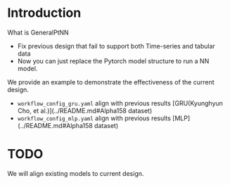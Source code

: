

# Introduction

What is GeneralPtNN
- Fix previous design that fail to support both Time-series and tabular data
- Now you can just replace the Pytorch model structure to run a NN model.

We provide an example to demonstrate the effectiveness of the current design.
- `workflow_config_gru.yaml` align with previous results [GRU(Kyunghyun Cho, et al.)](../README.md#Alpha158 dataset)
- `workflow_config_mlp.yaml` align with previous results [MLP](../README.md#Alpha158 dataset)

# TODO

We will align existing models to current design.
